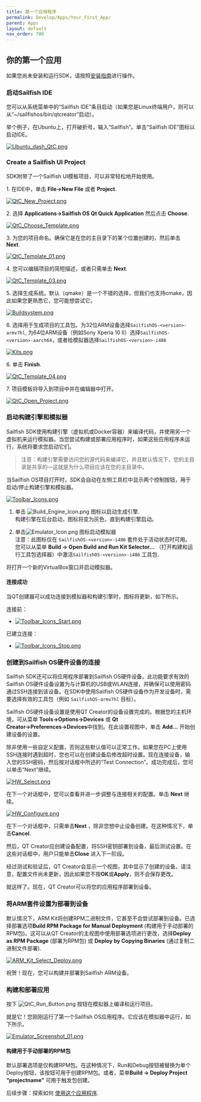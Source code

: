 ```yaml
---
title: 第一个应用程序
permalink: Develop/Apps/Your_First_App/
parent: Apps
layout: default
nav_order: 700
---
```


## 你的第一个应用

如果您尚未安装和运行SDK，请按照[安装指南](/Tools/Sailfish_SDK/Installation)进行操作。

### 启动Sailfish IDE

您可以从系统菜单中的“Sailfish IDE”条目启动（如果您是Linux终端用户，则可以从“~/sailfishos/bin/qtcreator”启动）。

举个例子，在Ubuntu上，打开破折号，输入“Sailfish”。单击“Sailfish IDE”图标以启动IDE。

<a href="Ubuntu_dash_QtC.png" style="width:30em;display:block">
    <img src="Ubuntu_dash_QtC.png"
         alt="Ubuntu_dash_QtC.png"
         class="md_thumbnail" style="max-width:100%"/>
</a>

### Create a Sailfish UI Project

SDK附带了一个Sailfish UI模板项目，可以非常轻松地开始使用。

1\. 在IDE中，单击 **File→New File** 或者 **Project**.

<a href="QtC_New_Project.png" style="width:30em;display:block">
    <img src="QtC_New_Project.png"
         alt="QtC_New_Project.png"
         class="md_thumbnail" style="max-width:100%"/>
</a>

2\. 选择 **Applications→Sailfish OS Qt Quick Application** 然后点击 **Choose**.

<a href="QtC_Choose_Template.png" style="width:30em;display:block">
    <img src="QtC_Choose_Template.png"
         alt="QtC_Choose_Template.png"
         class="md_thumbnail" style="max-width:100%"/>
</a>

3\. 为您的项目命名。确保它是在您的主目录下的某个位置创建的，然后单击 **Next**.

<a href="QtC_Template_01.png" style="width:30em;display:block">
    <img src="QtC_Template_01.png"
         alt="QtC_Template_01.png"
         class="md_thumbnail" style="max-width:100%"/>
</a>

4\. 您可以编辑项目的简短描述，或者只需单击 **Next**.

<a href="QtC_Template_03.png" style="width:30em;display:block">
    <img src="QtC_Template_03.png"
         alt="QtC_Template_03.png"
         class="md_thumbnail" style="max-width:100%"/>
</a>

5\. 选择生成系统。默认（qmake）是一个不错的选择，但我们也支持cmake，因此如果您更熟悉它，您可能想尝试它。

<a href="Buildsystem.png" style="width:30em;display:block">
    <img src="Buildsystem.png"
         alt="Buildsystem.png"
         class="md_thumbnail" style="max-width:100%"/>
</a>

6\. 选择用于生成项目的工具包。为32位ARM设备选择`SailfishOS-<version>-armv7hl`, 为64位ARM设备（例如Sony Xperia 10 II）选择`SailfishOS-<version>-aarch64`，或者给模拟器选择`SailfishOS-<version>-i486`

<a href="Kits.png" style="width:30em;display:block">
    <img src="Kits.png"
         alt="Kits.png"
         class="md_thumbnail" style="max-width:100%"/>
</a>

6\. 单击 **Finish**.

<a href="QtC_Template_04.png" style="width:30em;display:block">
    <img src="QtC_Template_04.png"
         alt="QtC_Template_04.png"
         class="md_thumbnail" style="max-width:100%"/>
</a>

7\. 项目模板将导入到项目中并在编辑器中打开。

<a href="QtC_Open_Project.png" style="width:30em;display:block">
    <img src="QtC_Open_Project.png"
         alt="QtC_Open_Project.png"
         class="md_thumbnail" style="max-width:100%"/>
</a>

### 启动构建引擎和模拟器

Sailfish SDK使用构建引擎（虚拟机或Docker容器）来编译代码，并使用另一个虚拟机来运行模拟器。当您尝试构建或部署应用程序时，如果这些应用程序未运行，系统将要求您启动它们。

> 注意：构建引擎需要访问您的源代码来编译它，并且默认情况下，您的主目录是共享的—这就是为什么项目应该在您的主目录中。

当Sailfish OS项目打开时，SDK会自动在左侧工具栏中显示两个控制按钮，用于启动/停止构建引擎和模拟器。

<a href="Toolbar_Icons.png" style="width:30em;display:block">
    <img src="Toolbar_Icons.png"
         alt="Toolbar_Icons.png"
         class="md_thumbnail" style="max-width:100%"/>
</a>

1. 单击 ![Build_Engine_Icon.png](/Tools/Sailfish_SDK/FAQ/Build_Engine_Icon.png "Build_Engine_Icon.png") 图标以启动生成引擎.\
   构建引擎在后台启动，图标将变为灰色，直到构建引擎启动。

1. 单击![Emulator_Icon.png](/Tools/Sailfish_SDK/FAQ/Emulator_Icon.png "Emulator_Icon.png") 图标启动模拟器\
   注意：此图标仅在 `SailfishOS-<version>-i486` 套件处于活动状态时可用。您可以从菜单 **Build → Open Build and Run Kit Selector…** （打开构建和运行工具包选择器）中激活`SailfishOS-<version>-i486` 工具包.

将打开一个新的VirtualBox窗口并启动模拟器。

#### 连接成功

当QT创建器可以成功连接到模拟器和构建引擎时，图标将更新，如下所示。

连接前：
  - <a href="Toolbar_Icons_Start.png" style="width:30em;display:block">
      <img src="Toolbar_Icons_Start.png"
           alt="Toolbar_Icons_Start.png"
           class="md_thumbnail" style="max-width:100%"/>
    </a>

已建立连接：
  - <a href="Toolbar_Icons_Stop.png" style="width:30em;display:block">
      <img src="Toolbar_Icons_Stop.png"
           alt="Toolbar_Icons_Stop.png"
           class="md_thumbnail" style="max-width:100%"/>
    </a>

### 创建到Sailfish OS硬件设备的连接

Sailfish SDK还可以将应用程序部署到Sailfish OS硬件设备。此功能要求有效的Sailfish OS硬件设备设置为与计算机的USB或WLAN连接，并确保可以使用密码通过SSH连接到该设备。在SDK中使用Sailfish OS硬件设备作为开发设备时，需要选择有效的工具包（例如 `SailfishOS-armv7hl` 目标）。

Sailfish OS硬件设备设置是使用QT Creator的设备设置完成的。根据您的主机环境，可从菜单 **Tools→Options→Devices** 或 **Qt Creator→Preferences→Devices**中找到。在此设置视图中，单击 **Add…** 开始创建设备的设置。

除非使用一些自定义配置，否则这些默认值可以正常工作。如果您在PC上使用SSH连接时遇到超时，您也可以在创建设备后修改超时设置。现在连接设备，输入您的SSH密码，然后按对话框中所述的“Test Connection”。成功完成后，您可以单击“Next”继续。

<a href="HW_Select.png" style="width:30em;display:block">
    <img src="HW_Select.png"
         alt="HW_Select.png"
         class="md_thumbnail" style="max-width:100%"/>
</a>

在下一个对话框中，您可以查看并进一步调整与连接相关的配置。单击 **Next** 继续。

<a href="HW_Configure.png" style="width:30em;display:block">
    <img src="HW_Configure.png"
         alt="HW_Configure.png"
         class="md_thumbnail" style="max-width:100%"/>
</a>

在下一个对话框中，只需单击**Next** ，除非您想中止设备创建。在这种情况下，单击**Cancel**.

然后，QT Creator应创建设备配置，将SSH密钥部署到设备，最后测试设置。在这些对话框中，用户只能单击**Close** 进入下一阶段。

经过测试和验证后，QT Creator会显示一个视图，其中显示了创建的设备。请注意，配置文件尚未更新，因此如果您不按**OK**或**Apply**，则不会保存更改。

就这样了。现在，QT Creator可以将您的应用程序部署到设备。

### 将ARM套件设置为部署到设备

默认情况下，ARM Kit将创建RPM二进制文件，它甚至不会尝试部署到设备。已选择部署选项**Build RPM Package for Manual Deployment** (构建用于手动部署的RPM包)。这可以从QT Creator的主视图中使用部署选项进行更改，选择**Deploy as RPM Package** (部署为RPM包) 或 **Deploy by Copying Binaries** (通过复制二进制文件部署).

<a href="ARM_Kit_Select_Deploy.png" style="width:30em;display:block">
    <img src="ARM_Kit_Select_Deploy.png"
         alt="ARM_Kit_Select_Deploy.png"
         class="md_thumbnail" style="max-width:100%"/>
</a>

祝贺！现在，您可以构建并部署到Sailfish ARM设备。

### 构建和部署应用

按下 ![QtC_Run_Button.png](QtC_Run_Button.png "QtC_Run_Button.png")
按钮在模拟器上编译和运行项目。

就是它！您刚刚运行了第一个Sailfish OS应用程序。它应该在模拟器中运行，如下所示。

<a href="Emulator_Screenshot_01.png" style="width:30em;display:block">
    <img src="Emulator_Screenshot_01.png"
         alt="Emulator_Screenshot_01.png"
         class="md_thumbnail" style="max-width:100%"/>
</a>

#### 构建用于手动部署的RPM包

默认部署选项是仅构建RPM包。在这种情况下，Run和Debug按钮被替换为单个Deploy按钮，该按钮可用于创建RPM包。或者，菜单**Build → Deploy Project “projectname”** 可用于触发包创建。

后续步骤：探索如何 [使用这个应用程序](/Develop/Apps/Using_Sailfish_OS_Apps).
